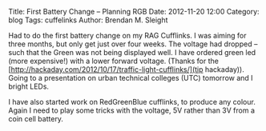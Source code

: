Title: First Battery Change – Planning RGB
Date: 2012-11-20 12:00
Category: blog
Tags: cuffelinks
Author: Brendan M. Sleight

Had to do the first battery change on my RAG Cufflinks. I was aiming for three months, but only get just over four weeks. The voltage had dropped – such that the Green was not being displayed well. I have ordered green led (more expensive!) with a lower forward voltage. (Thanks for the [http://hackaday.com/2012/10/17/traffic-light-cufflinks/](tip hackaday)). Going to a presentation on urban technical colleges (UTC) tomorrow and I bright LEDs.

I have also started work on RedGreenBlue cufflinks, to produce any colour. Again I need to play some tricks with the voltage, 5V rather than 3V from a coin cell battery.
